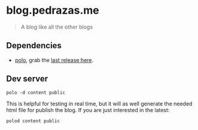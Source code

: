 blog.pedrazas.me
================

> A blog like all the other blogs

Dependencies
------------

- [polo](https://github.com/agonzalezro/polo), grab the [last release here](https://github.com/agonzalezro/polo/releases).

Dev server
----------

    polo -d content public

This is helpful for testing in real time, but it will as well generate the needed html file for publish the blog. If you are just interested in the latest:

    polod content public
